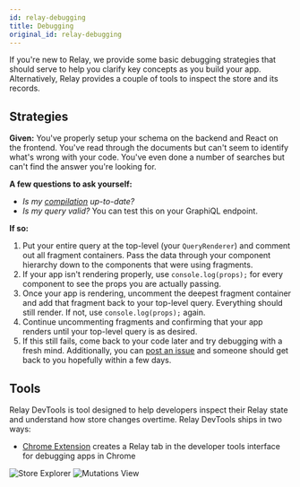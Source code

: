 ```yaml
---
id: relay-debugging
title: Debugging
original_id: relay-debugging
---
```

If you're new to Relay, we provide some basic debugging strategies that should serve to help you clarify key concepts as you build your app. Alternatively, Relay provides a couple of tools to inspect the store and its records.

## Strategies

**Given:** You've properly setup your schema on the backend and React on the frontend. You've read through the documents but can't seem to identify what's wrong with your code. You've even done a number of searches but can't find the answer you're looking for.

**A few questions to ask yourself:**

-   _Is my [compilation](./Introduction-InstallationAndSetup.md#set-up-relay-compiler) up-to-date?_
-   _Is my query valid?_ You can test this on your GraphiQL endpoint.

**If so:**

1.  Put your entire query at the top-level (your `QueryRenderer`) and comment out all fragment containers. Pass the data through your component hierarchy down to the components that were using fragments.
2.  If your app isn't rendering properly, use `console.log(props);` for every component to see the props you are actually passing.
3.  Once your app is rendering, uncomment the deepest fragment container and add that fragment back to your top-level query. Everything should still render. If not, use `console.log(props);` again.
4.  Continue uncommenting fragments and confirming that your app renders until your top-level query is as desired.
5.  If this still fails, come back to your code later and try debugging with a fresh mind. Additionally, you can [post an issue](https://github.com/facebook/relay/issues/new) and someone should get back to you hopefully within a few days.

## Tools

Relay DevTools is tool designed to help developers inspect their Relay state and understand how store changes overtime. Relay DevTools ships in two ways:

-   [Chrome Extension][extension] creates a Relay tab in the developer tools interface for debugging apps in Chrome

![Store Explorer](/img/docs/store-explorer-updated.png)
![Mutations View](/img/docs/mutations-view-updated.png)

[extension]: https://chrome.google.com/webstore/detail/relay-developer-tools/ncedobpgnmkhcmnnkcimnobpfepidadl

[app]: https://www.npmjs.com/package/relay-devtools
